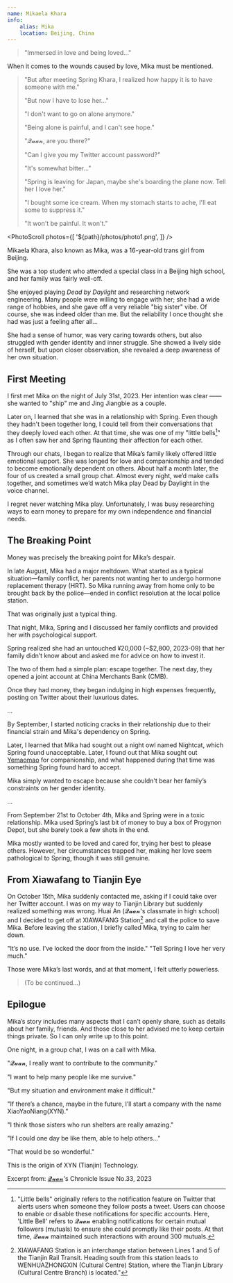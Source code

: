 ```yaml
---
name: Mikaela Khara
info:
    alias: Mika
    location: Beijing, China
---
```



> "Immersed in love and being loved..."

When it comes to the wounds caused by love, Mika must be mentioned.

> "But after meeting Spring Khara, I realized how happy it is to have someone with me."
>
> "But now I have to lose her..."
>
> "I don't want to go on alone anymore."
>
> "Being alone is painful, and I can't see hope."
>
> "𝓠𝓾𝓪𝓷, are you there?"
>
> "Can I give you my Twitter account password?"
>
> "It's somewhat bitter..."
>
> "Spring is leaving for Japan, maybe she's boarding the plane now. Tell her I love her."
>
> "I bought some ice cream. When my stomach starts to ache, I'll eat some to suppress it."
>
> "It won't be painful. It won't."

<PhotoScroll photos={[
'${path}/photos/photo1.png',
]} />

Mikaela Khara, also known as Mika,
was a 16-year-old trans girl from Beijing.

She was a top student who attended a special class in a Beijing high school, and her family was fairly well-off.

She enjoyed playing *Dead by Daylight* and researching network engineering.
Many people were willing to engage with her;
she had a wide range of hobbies,
and she gave off a very reliable "big sister" vibe.
Of course, she was indeed older than me.
But the reliability I once thought she had was just a feeling after all...

She had a sense of humor,
was very caring towards others,
but also struggled with gender identity and inner struggle.
She showed a lively side of herself,
but upon closer observation,
she revealed a deep awareness of her own situation.

## First Meeting

I first met Mika on the night of July 31st, 2023.
Her intention was clear ——
she wanted to "ship" me and Jing Jiangbie as a couple.

Later on, I learned that she was in a relationship with Spring.
Even though they hadn't been together long,
I could tell from their conversations that they deeply loved each other.
At that time, she was one of my "little bells[^1]" as I often saw her and Spring flaunting their affection for each other.

Through our chats,
I began to realize that Mika’s family likely offered little emotional support.
She was longed for love and companionship and tended to become emotionally dependent on others.
About half a month later,
the four of us created a small group chat.
Almost every night, we’d make calls together,
and sometimes we’d watch Mika play Dead by Daylight in the voice channel.

I regret never watching Mika play.
Unfortunately, I was busy researching ways to earn money to prepare for my own independence and financial needs.

## The Breaking Point

Money was precisely the breaking point for Mika’s despair.

In late August, Mika had a major meltdown.
What started as a typical situation—family conflict,
her parents not wanting her to undergo hormone replacement therapy (HRT).
So Mika running away from home only to be brought back by the police—ended in conflict resolution at the local police station.

That was originally just a typical thing.

That night, Mika, Spring and I discussed her family conflicts and provided her with psychological support.

Spring realized she had an untouched ¥20,000 (~$2,800, 2023-09) that her family didn’t know about and asked me for advice on how to invest it.

The two of them had a simple plan: escape together.
The next day, they opened a joint account at China Merchants Bank (CMB).

Once they had money, they began indulging in high expenses frequently, posting on Twitter about their luxurious dates.

...

By September, I started noticing cracks in their relationship due to their financial strain and Mika's dependency on Spring.

Later, I learned that Mika had sought out a night owl named Nightcat, which Spring found unacceptable.
Later, I found out that Mika sought out [Yemaomao](https://twitter.com/cmtfdd) for companionship,
and what happened during that time was something Spring found hard to accept.

Mika simply wanted to escape because she couldn't bear her family’s constraints on her gender identity.

...

From September 21st to October 4th,
Mika and Spring were in a toxic relationship.
Mika used Spring’s last bit of money to buy a box of Progynon Depot,
but she barely took a few shots in the end.

Mika mostly wanted to be loved and cared for,
trying her best to please others.
However, her circumstances trapped her,
making her love seem pathological to Spring,
though it was still genuine.

## From Xiawafang to Tianjin Eye

On October 15th, Mika suddenly contacted me,
asking if I could take over her Twitter account.
I was on my way to Tianjin Library but suddenly realized something was wrong.
Huai An (𝓠𝓾𝓪𝓷's classmate in high school) and I decided to get off at XIAWAFANG Station[^2] and call the police to save Mika.
Before leaving the station, I briefly called Mika, trying to calm her down.

"It’s no use. I’ve locked the door from the inside."
"Tell Spring I love her very much."

Those were Mika’s last words, and at that moment, I felt utterly powerless.

> (To be continued...)

## Epilogue

Mika’s story includes many aspects that I can’t openly share,
such as details about her family, friends.
And those close to her advised me to keep certain things private.
So I can only write up to this point.

One night, in a group chat, I was on a call with Mika.

"𝓠𝓾𝓪𝓷, I really want to contribute to the community."

"I want to help many people like me survive."

"But my situation and environment make it difficult."

"If there’s a chance, maybe in the future, I’ll start a company with the name XiaoYaoNiang(XYN)."

"I think those sisters who run shelters are really amazing."

"If I could one day be like them, able to help others…"

"That would be so wonderful."

This is the origin of XYN (Tianjin) Technology.

Excerpt from: [𝓠𝓾𝓪𝓷](https://twitter.com/ryq59)'s Chronicle Issue No.33, 2023

[^1]: "Little bells" originally refers to the notification feature on Twitter that alerts users when someone they follow posts a tweet. Users can choose to enable or disable these notifications for specific accounts. Here, 'Little Bell' refers to 𝓠𝓾𝓪𝓷 enabling notifications for certain mutual followers (mutuals) to ensure she could promptly like their posts. At that time, 𝓠𝓾𝓪𝓷 maintained such interactions with around 300 mutuals.

[^2]: XIAWAFANG Station is an interchange station between Lines 1 and 5 of the Tianjin Rail Transit. Heading south from this station leads to WENHUAZHONGXIN (Cultural Centre) Station, where the Tianjin Library (Cultural Centre Branch) is located."

<!-- 翻译备注： -->

<!-- 先说一下人物关系：
铨：文章的作者，后面的那个节选自是她自己的记录集，可以不用翻直接用传统的contributor写法也不是不行。
江别：璟江别，铨曾经的对象，目前似乎已经不在社群。
Mika：条目主 mikaela_khara
泉：Spring_Khara，mika的对象，目前已经不在社群。
夜猫猫：在 Mika 离开后离开人世，和 Mika 有着特殊关系，并要求不上 OAU。
怀安：铨高中阶段的同伴 

有的事情比较复杂，关于夜猫猫、Mika、泉之间发生的具体的事情，是被本条目模糊处理的内容。
-->

<!-- 整个故事的发生地点主要在天津地区。 -->

<!-- 黎明杀机：Dead by Daylight

CMB：招商银行

下瓦房站：XIAWAFANG Station（备注这个是因为天津用大写拼音，其他城市有用大写的也有用小写的）

天眼：天津之眼摩天轮（这部分故事之前还没写全）

小药娘网络科技：全称“天津小药娘网络科技工作室”，官方英文名称对应 XYN (Tianjin) Technology，由于注册名称等原因似乎有限公司未能注册成功，不能使用 Co.,Ltd，只能使用个人独资的公司，后缀是 Office。 -->
